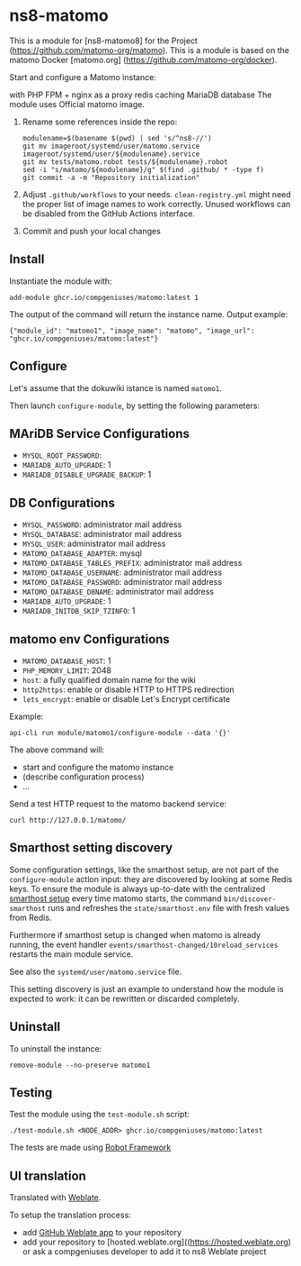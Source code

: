 # ns8-matomo

This is a  module for [ns8-matomo8] for the Project (https://github.com/matomo-org/matomo).
This is a  module is based on the matomo Docker [matomo.org]  (https://github.com/matomo-org/docker).

Start and configure a Matomo instance:

with PHP FPM + nginx as a proxy
redis caching
MariaDB database The module uses Official matomo image.

1. Rename some references inside the repo:
   ```
   modulename=$(basename $(pwd) | sed 's/^ns8-//')
   git mv imageroot/systemd/user/matomo.service imageroot/systemd/user/${modulename}.service
   git mv tests/matomo.robot tests/${modulename}.robot
   sed -i "s/matomo/${modulename}/g" $(find .github/ * -type f)
   git commit -a -m "Repository initialization"
   ```



1. Adjust `.github/workflows` to your needs. `clean-registry.yml` might
   need the proper list of image names to work correctly. Unused workflows
   can be disabled from the GitHub Actions interface.

1. Commit and push your local changes

## Install

Instantiate the module with:

    add-module ghcr.io/compgeniuses/matomo:latest 1

The output of the command will return the instance name.
Output example:

    {"module_id": "matomo1", "image_name": "matomo", "image_url": "ghcr.io/compgeniuses/matomo:latest"}

## Configure

Let's assume that the dokuwiki istance is named `matomo1`.

Then launch `configure-module`, by setting the following parameters:
## MAriDB Service Configurations

- `MYSQL_ROOT_PASSWORD`: 
- `MARIADB_AUTO_UPGRADE`: 1
- `MARIADB_DISABLE_UPGRADE_BACKUP`: 1

## DB Configurations

- `MYSQL_PASSWORD`: administrator mail address
- `MYSQL_DATABASE`: administrator mail address
- `MYSQL_USER`: administrator mail address
- `MATOMO_DATABASE_ADAPTER`: mysql
- `MATOMO_DATABASE_TABLES_PREFIX`: administrator mail address
- `MATOMO_DATABASE_USERNAME`: administrator mail address
- `MATOMO_DATABASE_PASSWORD`: administrator mail address
- `MATOMO_DATABASE_DBNAME`: administrator mail address
- `MARIADB_AUTO_UPGRADE`: 1
- `MARIADB_INITDB_SKIP_TZINFO`: 1

## matomo env Configurations
- `MATOMO_DATABASE_HOST`: 1
- `PHP_MEMORY_LIMIT`: 2048
- `host`: a fully qualified domain name for the wiki
- `http2https`: enable or disable HTTP to HTTPS redirection
- `lets_encrypt`: enable or disable Let's Encrypt certificate

Example:

    api-cli run module/matomo1/configure-module --data '{}'

The above command will:
- start and configure the matomo instance
- (describe configuration process)
- ...

Send a test HTTP request to the matomo backend service:

    curl http://127.0.0.1/matomo/

## Smarthost setting discovery

Some configuration settings, like the smarthost setup, are not part of the
`configure-module` action input: they are discovered by looking at some
Redis keys.  To ensure the module is always up-to-date with the
centralized [smarthost
setup](https://compgeniuses.github.io/ns8-core/core/smarthost/) every time
matomo starts, the command `bin/discover-smarthost` runs and refreshes
the `state/smarthost.env` file with fresh values from Redis.

Furthermore if smarthost setup is changed when matomo is already
running, the event handler `events/smarthost-changed/10reload_services`
restarts the main module service.

See also the `systemd/user/matomo.service` file.

This setting discovery is just an example to understand how the module is
expected to work: it can be rewritten or discarded completely.

## Uninstall

To uninstall the instance:

    remove-module --no-preserve matomo1

## Testing

Test the module using the `test-module.sh` script:


    ./test-module.sh <NODE_ADDR> ghcr.io/compgeniuses/matomo:latest

The tests are made using [Robot Framework](https://robotframework.org/)

## UI translation

Translated with [Weblate](https://hosted.weblate.org/projects/ns8/).

To setup the translation process:

- add [GitHub Weblate app](https://docs.weblate.org/en/latest/admin/continuous.html#github-setup) to your repository
- add your repository to [hosted.weblate.org]((https://hosted.weblate.org) or ask a compgeniuses developer to add it to ns8 Weblate project
